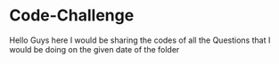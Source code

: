 # Code-Challenge
Hello Guys here I would be sharing the codes of all the Questions that I would be doing on the given date of the folder
